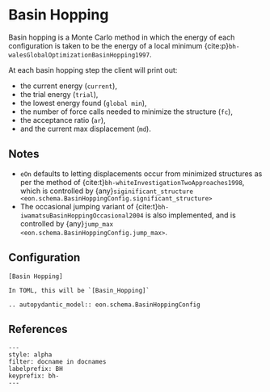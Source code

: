 # Basin Hopping

Basin hopping is a Monte Carlo method in which the energy of each configuration
is taken to be the energy of a local minimum
{cite:p}`bh-walesGlobalOptimizationBasinHopping1997`.

At each basin hopping step the client will print out:
- the current energy (`current`),
- the trial energy (`trial`),
- the lowest energy found (`global min`),
- the number of force calls needed to minimize the structure (`fc`),
- the acceptance ratio (`ar`),
- and the current max displacement (`md`).

## Notes

- `eOn` defaults to letting displacements occur from minimized structures as per
  the method of {cite:t}`bh-whiteInvestigationTwoApproaches1998`, which is
  controlled by {any}`siginificant_structure
  <eon.schema.BasinHoppingConfig.significant_structure>`
- The occasional jumping variant of {cite:t}`bh-iwamatsuBasinHoppingOccasional2004`
  is also implemented, and is controlled by
  {any}`jump_max <eon.schema.BasinHoppingConfig.jump_max>`.

## Configuration

```{code-block} ini
[Basin Hopping]
```

```{versionchanged} 2.1_TBA
In TOML, this will be `[Basin_Hopping]`
```

```{eval-rst}
.. autopydantic_model:: eon.schema.BasinHoppingConfig
```

## References


```{bibliography}
---
style: alpha
filter: docname in docnames
labelprefix: BH
keyprefix: bh-
---
```
